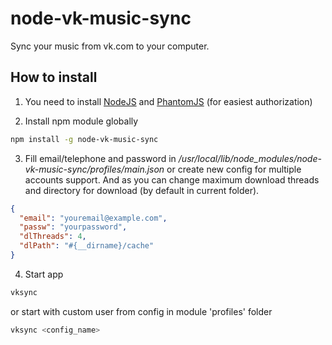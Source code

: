 node-vk-music-sync
==================

Sync your music from vk.com to your computer.

## How to install
1. You need to install [NodeJS](http://nodejs.org/) and [PhantomJS](http://phantomjs.org/) (for easiest authorization)

2. Install npm module globally
  ```sh
  npm install -g node-vk-music-sync
  ```
3. Fill email/telephone and password in */usr/local/lib/node_modules/node-vk-music-sync/profiles/main.json* or create new config for multiple accounts support. And as you can change maximum download threads and directory for download (by default in current folder).
  ```json
  {
    "email": "youremail@example.com",
    "passw": "yourpassword",
    "dlThreads": 4,
    "dlPath": "#{__dirname}/cache"
  }
  ```

4. Start app
  ```sh
  vksync
  ```

  or start with custom user from config in module 'profiles' folder
  ```sh
  vksync <config_name>
  ```
